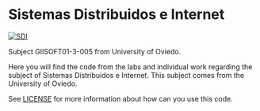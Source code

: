 # Sistemas Distribuidos e Internet
[![SDI](https://img.shields.io/badge/course-currently%20taking%20place-brightgreen.svg)](#subject_stage)


Subject GIISOFT01-3-005 from University of Oviedo.

Here you will find the code from the labs and individual work regarding the subject of Sistemas Distribuidos e Internet. This subject comes from the University of Oviedo.

See [LICENSE](/LICENSE) for more information about how can you use this code.
